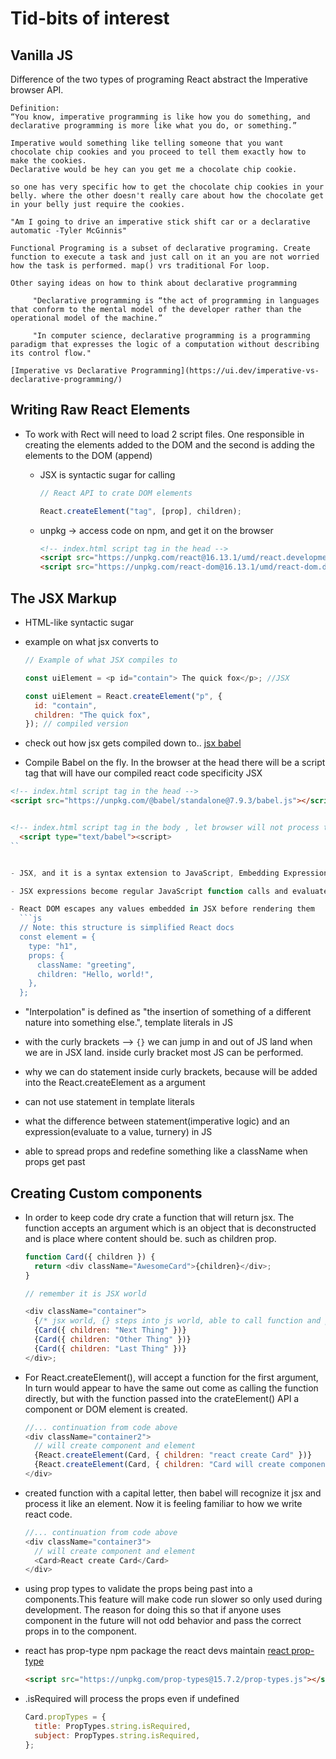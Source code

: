 # Tid-bits of interest

## Vanilla JS

Difference of the two types of programing
React abstract the Imperative browser API.

    Definition:
    “You know, imperative programming is like how you do something, and declarative programming is more like what you do, or something.”

    Imperative would something like telling someone that you want chocolate chip cookies and you proceed to tell them exactly how to make the cookies.
    Declarative would be hey can you get me a chocolate chip cookie.

    so one has very specific how to get the chocolate chip cookies in your belly. where the other doesn't really care about how the chocolate get in your belly just require the cookies.

    "Am I going to drive an imperative stick shift car or a declarative automatic -Tyler McGinnis"

    Functional Programing is a subset of declarative programing. Create function to execute a task and just call on it an you are not worried how the task is performed. map() vrs traditional For loop.

    Other saying ideas on how to think about declarative programming

         "Declarative programming is “the act of programming in languages that conform to the mental model of the developer rather than the operational model of the machine.”

         "In computer science, declarative programming is a programming paradigm that expresses the logic of a computation without describing its control flow."

    [Imperative vs Declarative Programming](https://ui.dev/imperative-vs-declarative-programming/)

## Writing Raw React Elements

- To work with Rect will need to load 2 script files. One responsible in creating the elements added to the DOM and the second is adding the elements to the DOM (append)

  - JSX is syntactic sugar for calling

    ```js
    // React API to crate DOM elements

    React.createElement("tag", [prop], children);
    ```

  - unpkg -> access code on npm, and get it on the browser

    ```html
    <!-- index.html script tag in the head -->
    <script src="https://unpkg.com/react@16.13.1/umd/react.development.js"></script>
    <script src="https://unpkg.com/react-dom@16.13.1/umd/react-dom.development.js"></script>
    ```

## The JSX Markup

- HTML-like syntactic sugar

- example on what jsx converts to

  ```js
  // Example of what JSX compiles to

  const uiElement = <p id="contain"> The quick fox</p>; //JSX

  const uiElement = React.createElement("p", {
    id: "contain",
    children: "The quick fox",
  }); // compiled version
  ```

- check out how jsx gets compiled down to..
  [jsx babel](https://babeljs.io/repl#?browsers=defaults%2C%20not%20ie%2011%2C%20not%20ie_mob%2011&build=&builtIns=usage&spec=false&loose=false&code_lz=MYewdgzgLgBArgSxgXhgHgCYIG4D40QAOAhmLgBICmANtSGgPRGm7rNkDqIATtRo-3wMseAFBA&debug=false&forceAllTransforms=false&shippedProposals=false&circleciRepo=&evaluate=false&fileSize=false&timeTravel=false&sourceType=module&lineWrap=true&presets=react&prettier=true&targets=&version=7.11.6&externalPlugins=)

- Compile Babel on the fly. In the browser at the head there will be a script tag that will have our compiled react code specificity JSX

````html
<!-- index.html script tag in the head -->
<script src="https://unpkg.com/@babel/standalone@7.9.3/babel.js"></script>


<!-- index.html script tag in the body , let browser will not process til babel compiles it, with correct type -->
  <script type="text/babel"><script>
``


- JSX, and it is a syntax extension to JavaScript, Embedding Expressions,an Expression,Specify Attributes, Specify Children, Prevents Injection Attacks, Represents Objects,

- JSX expressions become regular JavaScript function calls and evaluate to JavaScript objects.

- React DOM escapes any values embedded in JSX before rendering them
  ```js
  // Note: this structure is simplified React docs
  const element = {
    type: "h1",
    props: {
      className: "greeting",
      children: "Hello, world!",
    },
  };
````

- "Interpolation" is defined as "the insertion of something of a different nature into something else.", template literals in JS

- with the curly brackets --> `{}` we can jump in and out of JS land when we are in JSX land. inside curly bracket most JS can be performed.

- why we can do statement inside curly brackets, because will be added into the React.createElement as a argument

- can not use statement in template literals

- what the difference between statement(imperative logic) and an expression(evaluate to a value, turnery) in JS

- able to spread props and redefine something like a className when props get past

## Creating Custom components

- In order to keep code dry crate a function that will return jsx. The function accepts an argument which is an object that is deconstructed and is place where content should be. such as children prop.

  ```js
  function Card({ children }) {
    return <div className="AwesomeCard">{children}</div>;
  }

  // remember it is JSX world

  <div className="container">
    {/* jsx world, {} steps into js world, able to call function and past argument*/}
    {Card({ children: "Next Thing" })}
    {Card({ children: "Other Thing" })}
    {Card({ children: "Last Thing" })}
  </div>;
  ```

- For React.createElement(), will accept a function for the first argument, In turn would appear to have the same out come as calling the function directly, but with the function passed into the crateElement() API a component or DOM element is created.

  ```js
  //... continuation from code above
  <div className="container2">
    // will create component and element
    {React.createElement(Card, { children: "react create Card" })}
    {React.createElement(Card, { children: "Card will create component" })}
  </div>
  ```

- created function with a capital letter, then babel will recognize it jsx and process it like an element. Now it is feeling familiar to how we write react code.

  ```js
  //... continuation from code above
  <div className="container3">
    // will create component and element
    <Card>React create Card</Card>
  </div>
  ```

- using prop types to validate the props being past into a components.This feature will make code run slower so only used during development. The reason for doing this so that if anyone uses component in the future will not odd behavior and pass the correct props in to the component.

- react has prop-type npm package the react devs maintain [react prop-type](https://www.npmjs.com/package/prop-types)

  ```html
  <script src="https://unpkg.com/prop-types@15.7.2/prop-types.js"></script>
  ```

- .isRequired will process the props even if undefined

  ```js
  Card.propTypes = {
    title: PropTypes.string.isRequired,
    subject: PropTypes.string.isRequired,
  };
  ```
